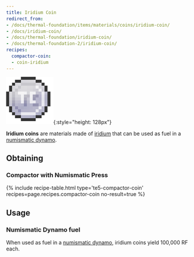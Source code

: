 ```yaml
---
title: Iridium Coin
redirect_from:
- /docs/thermal-foundation/items/materials/coins/iridium-coin/
- /docs/iridium-coin/
- /docs/thermal-foundation/iridium-coin/
- /docs/thermal-foundation-2/iridium-coin/
recipes:
  compactor-coin:
  - coin-iridium
---
```


![Iridium coin](/assets/images/thermal-foundation-2/coin-iridium.png){:style="height: 128px"}


**Iridium coins** are materials made of [iridium](/docs/1.12/thermal-foundation-2/iridium-ingot/) that can
be used as fuel in a [numismatic dynamo](/docs/1.12/thermal-expansion-5/numismatic-dynamo/).


Obtaining
---------

### Compactor with Numismatic Press
{% include recipe-table.html type='te5-compactor-coin' recipes=page.recipes.compactor-coin no-result=true %}


Usage
-----

### Numismatic Dynamo fuel
When used as fuel in a [numismatic dynamo](/docs/1.12/thermal-expansion-5/numismatic-dynamo/), iridium
coins yield 100,000 RF each.
